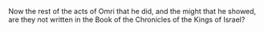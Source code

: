 Now the rest of the acts of Omri that he did, and the might that he showed, are they not written in the Book of the Chronicles of the Kings of Israel?
